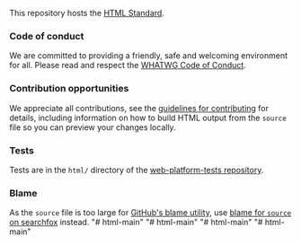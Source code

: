 This repository hosts the [HTML Standard](https://html.spec.whatwg.org/).

### Code of conduct

We are committed to providing a friendly, safe and welcoming environment for all. Please read and respect the [WHATWG Code of Conduct](https://whatwg.org/code-of-conduct).

### Contribution opportunities

We appreciate all contributions, see the [guidelines for contributing](CONTRIBUTING.md) for details, including information on how to build HTML output from the `source` file so you can preview your changes locally.

### Tests

Tests are in the `html/` directory of the [web-platform-tests repository](https://github.com/web-platform-tests/wpt).

### Blame

As the `source` file is too large for [GitHub's blame utility](https://help.github.com/articles/tracing-changes-in-a-file/), use [blame for `source` on searchfox](https://searchfox.org/whatwg-html/source/source) instead.
"# html-main" 
"# html-main" 
"# html-main" 
"# html-main" 
